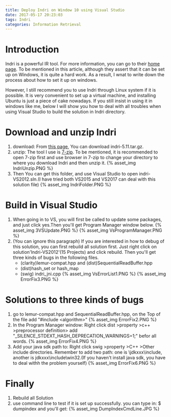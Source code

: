 ```yaml
---
title: Deploy Indri on Window 10 using Visual Studio
date: 2017-05-17 20:23:03
tags: Indri
categories: Information Retrieval
---
```

# Introduction
Indri is a powerful IR tool. For more information, you can go to their [home page](https://www.lemurproject.org/indri/). To be mentioned in this article, although they assert that it can be set up on Windows, it is quite a hard work. As a result, I wnat to write down the process about how to set it up on windows. <!--more-->

However, I still recommend you to use Indri through Linux system if it is possible. It is very convenient to set up a virtual machine, and installing Ubuntu is just a piece of cake nowadays. If you still insist in using it in windows like me, below I will show you how to deal with all troubles when using Visual Studio to build the solution in Indri directory.

# Download and unzip Indri
1. download: From [this page](https://sourceforge.net/projects/lemur/?source=typ_redirect), You can download indri-5.11.tar.gz.
2. unzip: The tool I use is [7-zip](http://www.developershome.com/7-zip/). To be mentioned, it is recommended to open 7-zip first and use browser in 7-zip to change your directory to where you download Indri and then unzip it.
{% asset_img IndriUnzip.PNG %}
3. Then You can get this folder, and use Visual Studio to open indri-VS2012.sln.(I have tried both VS2015 and VS2017 can deal with this solution file)
{% asset_img IndriFolder.PNG %}

# Build in Visual Studio
1. When going in to VS, you will first be called to update some packages, and just click yes.Then you'll get Program Manager window below.
{% asset_img 3VSUpdate.PNG %}
{% asset_img VsProgramManager.PNG %}
2. (You can ignore this paragraph) If you are interested in how to debug of this solution, you can first rebuild all solution first. Just right click on solution'Indri-VS2012'(15 Projects) and click rebuild. Then you'll get three kinds of bugs in the following files.
    - (clarity)lemur-compat.hpp and (dist)SequentialReadBuffer.hpp
    - (dist)hash\_set or hash\_map
    - (swig) indri\_jni.cpp
{% asset_img VsErrorList1.PNG %}
{% asset_img ErrorFix3.PNG %}

# Solutions to three kinds of bugs
1. go to lemur-compat.hpp and SequentialReadBuffer.hpp, on the Top of the file add "#include &lt;algorithm>"
{% asset_img ErrorFix2.PNG %}
2. In the Program Manager window: Right click dist >property >c++ >preprocessor definition> add "_SILENCE_STDEXT_HASH_DEPRECATION_WARNINGS=1;" befor all words.
{% asset_img ErrorFix4.PNG %}
3. Add your java sdk path to: Right click swig >property >C++ >Other include directories. Remember to add two path: one is \jdkxxx\include, another is jdkxxx\include\win32.(If you haven't install java sdk, you have to deal withh the problem yourself)
{% asset_img ErrorFix6.PNG %}

# Finally 
1. Rebuild all Solution
2. use command line to test if it is set up successfully.
you can type in: $ dumpindex
and you'll get:
{% asset_img DumpIndexCmdLine.JPG %}







